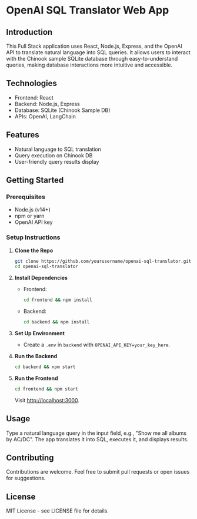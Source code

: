 
# OpenAI SQL Translator Web App

## Introduction
This Full Stack application uses React, Node.js, Express, and the OpenAI API to translate natural language into SQL queries. It allows users to interact with the Chinook sample SQLite database through easy-to-understand queries, making database interactions more intuitive and accessible.

## Technologies
- Frontend: React
- Backend: Node.js, Express
- Database: SQLite (Chinook Sample DB)
- APIs: OpenAI, LangChain

## Features
- Natural language to SQL translation
- Query execution on Chinook DB
- User-friendly query results display

## Getting Started

### Prerequisites
- Node.js (v14+)
- npm or yarn
- OpenAI API key

### Setup Instructions

1. **Clone the Repo**
   ```bash
   git clone https://github.com/yourusername/openai-sql-translator.git
   cd openai-sql-translator
   ```

2. **Install Dependencies**
   - Frontend:
     ```bash
     cd frontend && npm install
     ```
   - Backend:
     ```bash
     cd backend && npm install
     ```

3. **Set Up Environment**
   - Create a `.env` in `backend` with `OPENAI_API_KEY=your_key_here`.

4. **Run the Backend**
   ```bash
   cd backend && npm start
   ```

5. **Run the Frontend**
   ```bash
   cd frontend && npm start
   ```
   Visit [http://localhost:3000](http://localhost:3000).

## Usage
Type a natural language query in the input field, e.g., "Show me all albums by AC/DC". The app translates it into SQL, executes it, and displays results.

## Contributing
Contributions are welcome. Feel free to submit pull requests or open issues for suggestions.

## License
MIT License - see LICENSE file for details.
